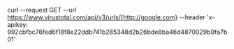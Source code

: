 
curl --request GET --url https://www.virustotal.com/api/v3/urls/{http://google.com} --header 'x-apikey: 992cbfbc76fed6f18f8e22ddb741b285348d2b26bde8ba46d4870029b9fa7b01'
